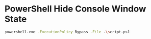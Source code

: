 # PowerShell Hide Console Window State

```bash
powershell.exe -ExecutionPolicy Bypass -File .\script.ps1
```